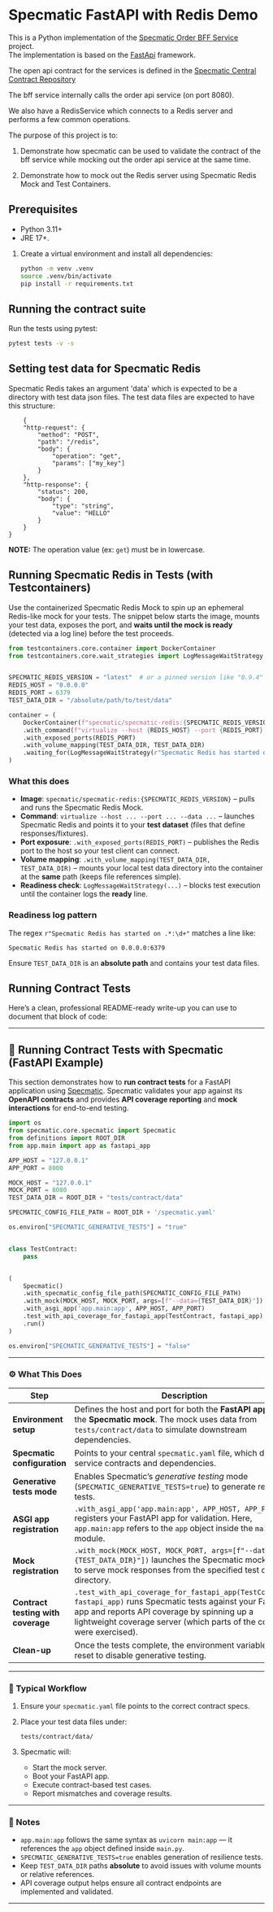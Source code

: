 # Specmatic FastAPI with Redis Demo

This is a Python implementation of the [Specmatic Order BFF Service](https://github.com/znsio/specmatic-order-ui)
project.  
The implementation is based on the [FastApi](https://fastapi.tiangolo.com/) framework.

The open api contract for the services is defined in
the [Specmatic Central Contract Repository](https://github.com/znsio/specmatic-order-contracts/blob/main/in/specmatic/examples/store/api_order_v1.yaml)

The bff service internally calls the order api service (on port 8080).

We also have a RedisService which connects to a Redis server  and performs a few common operations.

The purpose of this project is to:
1. Demonstrate how specmatic can be used to validate the contract of the bff service
while mocking out the order api service at the same time.

2. Demonstrate how to mock out the Redis server using Specmatic Redis Mock and Test Containers.


## Prerequisites

- Python 3.11+ 
- JRE 17+. 

1. Create a virtual environment and install all dependencies:

   ```bash
   python -m venv .venv
   source .venv/bin/activate
   pip install -r requirements.txt
   ```

## Running the contract suite

Run the tests using pytest:

```bash
pytest tests -v -s
```

## Setting test data for Specmatic Redis
Specmatic Redis takes an argument 'data' which is expected to be a directory with test data json files. 
The test data files are expected to have this structure:

```
    {
    "http-request": {
        "method": "POST",
        "path": "/redis",
        "body": {
            "operation": "get",
            "params": ["my_key"]
        }
    },
    "http-response": {
        "status": 200,
        "body": {
            "type": "string",
            "value": "HELLO"
        }
    }
}
```

**NOTE:** The operation value (ex: `get`) must be in lowercase.

## Running Specmatic Redis in Tests (with Testcontainers)

Use the containerized Specmatic Redis Mock to spin up an ephemeral Redis-like mock for your tests. The snippet below starts the image, mounts your test data, exposes the port, and **waits until the mock is ready** (detected via a log line) before the test proceeds.

```python
from testcontainers.core.container import DockerContainer
from testcontainers.core.wait_strategies import LogMessageWaitStrategy


SPECMATIC_REDIS_VERSION = "latest"  # or a pinned version like "0.9.4"
REDIS_HOST = "0.0.0.0"
REDIS_PORT = 6379
TEST_DATA_DIR = "/absolute/path/to/test/data"

container = (
    DockerContainer(f"specmatic/specmatic-redis:{SPECMATIC_REDIS_VERSION}")
    .with_command(f"virtualize --host {REDIS_HOST} --port {REDIS_PORT} --data {TEST_DATA_DIR}")
    .with_exposed_ports(REDIS_PORT)
    .with_volume_mapping(TEST_DATA_DIR, TEST_DATA_DIR)
    .waiting_for(LogMessageWaitStrategy(r"Specmatic Redis has started on .*:\d+").with_startup_timeout(10))
)
```

### What this does

* **Image**: `specmatic/specmatic-redis:{SPECMATIC_REDIS_VERSION}` – pulls and runs the Specmatic Redis Mock.
* **Command**: `virtualize --host ... --port ... --data ...` – launches Specmatic Redis and points it to your **test dataset** (files that define responses/fixtures).
* **Port exposure**: `.with_exposed_ports(REDIS_PORT)` – publishes the Redis port to the host so your test client can connect.
* **Volume mapping**: `.with_volume_mapping(TEST_DATA_DIR, TEST_DATA_DIR)` – mounts your local test data directory into the container at the **same** path (keeps file references simple).
* **Readiness check**: `LogMessageWaitStrategy(...)` – blocks test execution until the container logs the **ready** line.

### Readiness log pattern

The regex `r"Specmatic Redis has started on .*:\d+"` matches a line like:

```
Specmatic Redis has started on 0.0.0.0:6379
```

Ensure `TEST_DATA_DIR` is an **absolute path** and contains your test data files.


## Running Contract Tests
Here’s a clean, professional README-ready write-up you can use to document that block of code:

---

## 🧪 Running Contract Tests with Specmatic (FastAPI Example)

This section demonstrates how to **run contract tests** for a FastAPI application using [Specmatic](https://specmatic.io/).
Specmatic validates your app against its **OpenAPI contracts** and provides **API coverage reporting** and **mock interactions** for end-to-end testing.

```python
import os
from specmatic.core.specmatic import Specmatic
from definitions import ROOT_DIR
from app.main import app as fastapi_app

APP_HOST = "127.0.0.1"
APP_PORT = 8000

MOCK_HOST = "127.0.0.1"
MOCK_PORT = 8080
TEST_DATA_DIR = ROOT_DIR + "tests/contract/data"

SPECMATIC_CONFIG_FILE_PATH = ROOT_DIR + '/specmatic.yaml'

os.environ["SPECMATIC_GENERATIVE_TESTS"] = "true"


class TestContract:
    pass


(
    Specmatic()
    .with_specmatic_config_file_path(SPECMATIC_CONFIG_FILE_PATH)
    .with_mock(MOCK_HOST, MOCK_PORT, args=[f"--data={TEST_DATA_DIR}"])
    .with_asgi_app('app.main:app', APP_HOST, APP_PORT)
    .test_with_api_coverage_for_fastapi_app(TestContract, fastapi_app)
    .run()
)

os.environ["SPECMATIC_GENERATIVE_TESTS"] = "false"
```

---

### ⚙️ What This Does

| Step                               | Description                                                                                                                                                                                                                            |
|------------------------------------|----------------------------------------------------------------------------------------------------------------------------------------------------------------------------------------------------------------------------------------|
| **Environment setup**              | Defines the host and port for both the **FastAPI app** and the **Specmatic mock**. The mock uses data from `tests/contract/data` to simulate downstream dependencies.                                                                  |
| **Specmatic configuration**        | Points to your central `specmatic.yaml` file, which defines service contracts and dependencies.                                                                                                                                        |
| **Generative tests mode**          | Enables Specmatic’s *generative testing* mode (`SPECMATIC_GENERATIVE_TESTS=true`) to generate resilience tests.                                                                                                                        |
| **ASGI app registration**          | `.with_asgi_app('app.main:app', APP_HOST, APP_PORT)` registers your FastAPI app for validation. Here, `app.main:app` refers to the `app` object inside the `main.py` module.                                                           |
| **Mock registration**              | `.with_mock(MOCK_HOST, MOCK_PORT, args=[f"--data={TEST_DATA_DIR}"])` launches the Specmatic mock locally to serve mock responses from the specified test data directory.                                                               |
| **Contract testing with coverage** | `.test_with_api_coverage_for_fastapi_app(TestContract, fastapi_app)` runs Specmatic tests against your FastAPI app and reports API coverage by spinning up a lightweight coverage server (which parts of the contract were exercised). |
| **Clean-up**                       | Once the tests complete, the environment variable is reset to disable generative testing.                                                                                                                                              |

---

### 🧩 Typical Workflow

1. Ensure your `specmatic.yaml` file points to the correct contract specs.
2. Place your test data files under:

   ```
   tests/contract/data/
   ```
3. Specmatic will:

   * Start the mock server.
   * Boot your FastAPI app.
   * Execute contract-based test cases.
   * Report mismatches and coverage results.
---

### 🧠 Notes
* `app.main:app` follows the same syntax as `uvicorn main:app` — it references the `app` object defined inside `main.py`.
* `SPECMATIC_GENERATIVE_TESTS=true` enables generation of resilience tests.
* Keep `TEST_DATA_DIR` paths **absolute** to avoid issues with volume mounts or relative references.
* API coverage output helps ensure all contract endpoints are implemented and validated.
---


